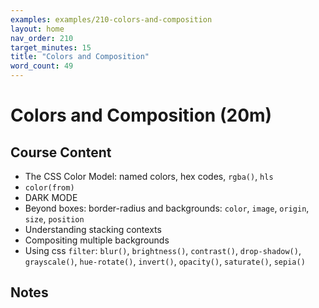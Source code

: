 ```yaml
---
examples: examples/210-colors-and-composition
layout: home
nav_order: 210
target_minutes: 15
title: "Colors and Composition"
word_count: 49
---
```

# Colors and Composition (20m)

## Course Content

- The CSS Color Model:  named colors, hex codes, `rgba()`, `hls`
- `color(from)`
- DARK MODE
- Beyond boxes: border-radius and backgrounds: `color`, `image`, `origin`, `size`, `position`
- Understanding stacking contexts
- Compositing multiple backgrounds
- Using css `filter`: `blur()`, `brightness()`, `contrast()`, `drop-shadow()`, `grayscale()`, `hue-rotate()`, `invert()`, `opacity()`, `saturate()`, `sepia()`

## Notes














